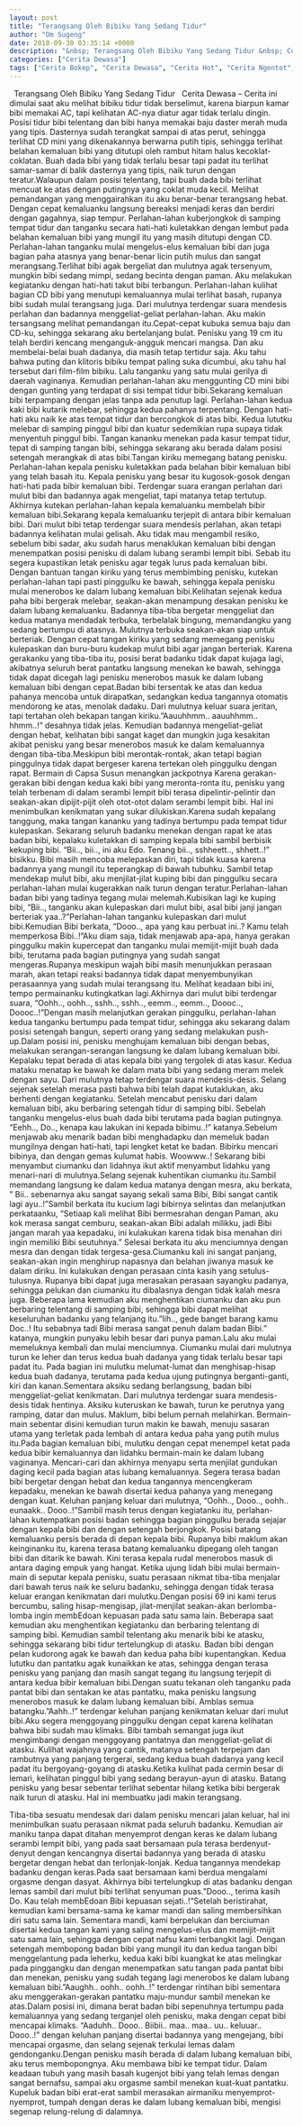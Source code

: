 ```yaml
---
layout: post
title: "Terangsang Oleh Bibiku Yang Sedang Tidur"
author: "Om Sugeng"
date: 2018-09-30 03:35:14 +0000
description: "&nbsp; Terangsang Oleh Bibiku Yang Sedang Tidur &nbsp; Cerita Dewasa &#8211;\u00a0Cerita ini dimulai saat aku melihat bibiku tidur tidak berselimut, karena biarpun kamar bibi memakai AC, tapi kelihatan AC..."
categories: ["Cerita Dewasa"]
tags: ["Cerita Bokep", "Cerita Dewasa", "Cerita Hot", "Cerita Ngentot", "Cerita Seks"]
---
```



&nbsp;
Terangsang Oleh Bibiku Yang Sedang Tidur
&nbsp;
Cerita Dewasa &#8211; Cerita ini dimulai saat aku melihat bibiku tidur tidak berselimut, karena biarpun kamar bibi memakai AC, tapi kelihatan AC-nya diatur agar tidak terlalu dingin. Posisi tidur bibi telentang dan bibi hanya memakai baju daster merah muda yang tipis.
Dasternya sudah terangkat sampai di atas perut, sehingga terlihat CD mini yang dikenakannya berwarna putih tipis, sehingga terlihat belahan kemaluan bibi yang ditutupi oleh rambut hitam halus kecoklat-coklatan.
Buah dada bibi yang tidak terlalu besar tapi padat itu terlihat samar-samar di balik dasternya yang tipis, naik turun dengan teratur.Walaupun dalam posisi telentang, tapi buah dada bibi terlihat mencuat ke atas dengan putingnya yang coklat muda kecil. Melihat pemandangan yang menggairahkan itu aku benar-benar terangsang hebat.
Dengan cepat kemaluanku langsung bereaksi menjadi keras dan berdiri dengan gagahnya, siap tempur. Perlahan-lahan kuberjongkok di samping tempat tidur dan tanganku secara hati-hati kuletakkan dengan lembut pada belahan kemaluan bibi yang mungil itu yang masih ditutupi dengan CD.
Perlahan-lahan tanganku mulai mengelus-elus kemaluan bibi dan juga bagian paha atasnya yang benar-benar licin putih mulus dan sangat merangsang.Terlihat bibi agak bergeliat dan mulutnya agak tersenyum, mungkin bibi sedang mimpi, sedang becinta dengan paman. Aku melakukan kegiatanku dengan hati-hati takut bibi terbangun.
Perlahan-lahan kulihat bagian CD bibi yang menutupi kemaluannya mulai terlihat basah, rupanya bibi sudah mulai terangsang juga. Dari mulutnya terdengar suara mendesis perlahan dan badannya menggeliat-geliat perlahan-lahan. Aku makin tersangsang melihat pemandangan itu.Cepat-cepat kubuka semua baju dan CD-ku, sehingga sekarang aku bertelanjang bulat. Penisku yang 19 cm itu telah berdiri kencang menganguk-angguk mencari mangsa.
Dan aku membelai-belai buah dadanya, dia masih tetap tertidur saja. Aku tahu bahwa puting dan klitoris bibiku tempat paling suka dicumbui, aku tahu hal tersebut dari film-film bibiku. Lalu tanganku yang satu mulai gerilya di daerah vaginanya. Kemudian perlahan-lahan aku menggunting CD mini bibi dengan gunting yang terdapat di sisi tempat tidur bibi.Sekarang kemaluan bibi terpampang dengan jelas tanpa ada penutup lagi.
Perlahan-lahan kedua kaki bibi kutarik melebar, sehingga kedua pahanya terpentang. Dengan hati-hati aku naik ke atas tempat tidur dan bercongkok di atas bibi. Kedua lututku melebar di samping pinggul bibi dan kuatur sedemikian rupa supaya tidak menyentuh pinggul bibi. Tangan kananku menekan pada kasur tempat tidur, tepat di samping tangan bibi, sehingga sekarang aku berada dalam posisi setengah merangkak di atas bibi.Tangan kiriku memegang batang penisku. Perlahan-lahan kepala penisku kuletakkan pada belahan bibir kemaluan bibi yang telah basah itu. Kepala penisku yang besar itu kugosok-gosok dengan hati-hati pada bibir kemaluan bibi.
Terdengar suara erangan perlahan dari mulut bibi dan badannya agak mengeliat, tapi matanya tetap tertutup. Akhirnya kutekan perlahan-lahan kepala kemaluanku membelah bibir kemaluan bibi.Sekarang kepala kemaluanku terjepit di antara bibir kemaluan bibi. Dari mulut bibi tetap terdengar suara mendesis perlahan, akan tetapi badannya kelihatan mulai gelisah. Aku tidak mau mengambil resiko, sebelum bibi sadar, aku sudah harus menaklukan kemaluan bibi dengan menempatkan posisi penisku di dalam lubang serambi lempit bibi.
Sebab itu segera kupastikan letak penisku agar tegak lurus pada kemaluan bibi. Dengan bantuan tangan kiriku yang terus membimbing penisku, kutekan perlahan-lahan tapi pasti pinggulku ke bawah, sehingga kepala penisku mulai menerobos ke dalam lubang kemaluan bibi.Kelihatan sejenak kedua paha bibi bergerak melebar, seakan-akan menampung desakan penisku ke dalam lubang kemaluanku.
Badannya tiba-tiba bergetar menggeliat dan kedua matanya mendadak terbuka, terbelalak bingung, memandangku yang sedang bertumpu di atasnya. Mulutnya terbuka seakan-akan siap untuk berteriak. Dengan cepat tangan kiriku yang sedang memegang penisku kulepaskan dan buru-buru kudekap mulut bibi agar jangan berteriak.
Karena gerakanku yang tiba-tiba itu, posisi berat badanku tidak dapat kujaga lagi, akibatnya seluruh berat pantatku langsung menekan ke bawah, sehingga tidak dapat dicegah lagi penisku menerobos masuk ke dalam lubang kemaluan bibi dengan cepat.Badan bibi tersentak ke atas dan kedua pahanya mencoba untuk dirapatkan, sedangkan kedua tangannya otomatis mendorong ke atas, menolak dadaku. Dari mulutnya keluar suara jeritan, tapi tertahan oleh bekapan tangan kiriku.”Aauuhhmm.. aauuhhmm.. hhmm..!” desahnya tidak jelas.
Kemudian badannya mengeliat-geliat dengan hebat, kelihatan bibi sangat kaget dan mungkin juga kesakitan akibat penisku yang besar menerobos masuk ke dalam kemaluannya dengan tiba-tiba.Meskipun bibi merontak-rontak, akan tetapi bagian pinggulnya tidak dapat bergeser karena tertekan oleh pinggulku dengan rapat.
Bermain di Capsa Susun menangkan jackpotnya
Karena gerakan-gerakan bibi dengan kedua kaki bibi yang meronta-ronta itu, penisku yang telah terbenam di dalam serambi lempit bibi terasa dipelintir-pelintir dan seakan-akan dipijit-pijit oleh otot-otot dalam serambi lempit bibi. Hal ini menimbulkan kenikmatan yang sukar dilukiskan.Karena sudah kepalang tanggung, maka tangan kananku yang tadinya bertumpu pada tempat tidur kulepaskan. Sekarang seluruh badanku menekan dengan rapat ke atas badan bibi, kepalaku kuletakkan di samping kepala bibi sambil berbisik kekuping bibi.
“Bii.., bii.., ini aku Edo. Tenang bii.., sshheett.., shhett..!” bisikku.
Bibi masih mencoba melepaskan diri, tapi tidak kuasa karena badannya yang mungil itu teperangkap di bawah tubuhku. Sambil tetap mendekap mulut bibi, aku menjilat-jilat kuping bibi dan pinggulku secara perlahan-lahan mulai kugerakkan naik turun dengan teratur.Perlahan-lahan badan bibi yang tadinya tegang mulai melemah.Kubisikan lagi ke kuping bibi,
“Bii.., tanganku akan kulepaskan dari mulut bibi, asal bibi janji jangan berteriak yaa..?”Perlahan-lahan tanganku kulepaskan dari mulut bibi.Kemudian Bibi berkata,
“Dooo.., apa yang kau perbuat ini..? Kamu telah memperkosa Bibi..!”Aku diam saja, tidak menjawab apa-apa, hanya gerakan pinggulku makin kupercepat dan tanganku mulai memijit-mijit buah dada bibi, terutama pada bagian putingnya yang sudah sangat mengeras.Rupanya meskipun wajah bibi masih menunjukkan perasaan marah, akan tetapi reaksi badannya tidak dapat menyembunyikan perasaannya yang sudah mulai terangsang itu.
Melihat keadaan bibi ini, tempo permainanku kutingkatkan lagi.Akhirnya dari mulut bibi terdengar suara, “Oohh.., oohh.., sshh.., sshh.., eemm.., eemm.., Doooc.., Doooc..!”Dengan masih melanjutkan gerakan pinggulku, perlahan-lahan kedua tanganku bertumpu pada tempat tidur, sehingga aku sekarang dalam posisi setengah bangun, seperti orang yang sedang melakukan push-up.Dalam posisi ini, penisku menghujam kemaluan bibi dengan bebas, melakukan serangan-serangan langsung ke dalam lubang kemaluan bibi.
Kepalaku tepat berada di atas kepala bibi yang tergolek di atas kasur. Kedua mataku menatap ke bawah ke dalam mata bibi yang sedang meram melek dengan sayu. Dari mulutnya tetap terdengar suara mendesis-desis. Selang sejenak setelah merasa pasti bahwa bibi telah dapat kutaklukan, aku berhenti dengan kegiatanku. Setelah mencabut penisku dari dalam kemaluan bibi, aku berbaring setengah tidur di samping bibi.
Sebelah tanganku mengelus-elus buah dada bibi terutama pada bagian putingnya.
“Eehh.., Do.., kenapa kau lakukan ini kepada bibimu..!” katanya.Sebelum menjawab aku menarik badan bibi menghadapku dan memeluk badan mungilnya dengan hati-hati, tapi lengket ketat ke badan.
Bibirku mencari bibinya, dan dengan gemas kulumat habis. Woowww..! Sekarang bibi menyambut ciumanku dan lidahnya ikut aktif menyambut lidahku yang menari-nari di mulutnya.Selang sejenak kuhentikan ciumanku itu.Sambil memandang langsung ke dalam kedua matanya dengan mesra, aku berkata, ”
Bii.. sebenarnya aku sangat sayang sekali sama Bibi, Bibi sangat cantik lagi ayu..!”Sambil berkata itu kucium lagi bibirnya selintas dan melanjutkan perkataanku, “Setiaap kali melihat Bibi bermesrahan dengan Paman, aku kok merasa sangat cemburu, seakan-akan Bibi adalah milikku, jadi Bibi jangan marah yaa kepadaku, ini kulakukan karena tidak bisa menahan diri ingin memiliki Bibi seutuhnya.”
Selesai berkata itu aku menciumnya dengan mesra dan dengan tidak tergesa-gesa.Ciumanku kali ini sangat panjang, seakan-akan ingin menghirup napasnya dan belahan jiwanya masuk ke dalam diriku. Ini kulakukan dengan perasaan cinta kasih yang setulus-tulusnya. Rupanya bibi dapat juga merasakan perasaan sayangku padanya, sehingga pelukan dan ciumanku itu dibalasnya dengan tidak kalah mesra juga.
Beberapa lama kemudian aku menghentikan ciumanku dan aku pun berbaring telentang di samping bibi, sehingga bibi dapat melihat keseluruhan badanku yang telanjang itu.”Iih.., gede banget barang kamu Doc..! Itu sebabnya tadi Bibi merasa sangat penuh dalam badan Bibi.” katanya, mungkin punyaku lebih besar dari punya paman.Lalu aku mulai memeluknya kembali dan mulai menciumnya.
Ciumanku mulai dari mulutnya turun ke leher dan terus kedua buah dadanya yang tidak terlalu besar tapi padat itu. Pada bagian ini mulutku melumat-lumat dan menghisap-hisap kedua buah dadanya, terutama pada kedua ujung putingnya berganti-ganti, kiri dan kanan.Sementara aksiku sedang berlangsung, badan bibi menggeliat-geliat kenikmatan. Dari mulutnya terdengar suara mendesis-desis tidak hentinya.
Aksiku kuteruskan ke bawah, turun ke perutnya yang ramping, datar dan mulus. Maklum, bibi belum pernah melahirkan. Bermain-main sebentar disini kemudian turun makin ke bawah, menuju sasaran utama yang terletak pada lembah di antara kedua paha yang putih mulus itu.Pada bagian kemaluan bibi, mulutku dengan cepat menempel ketat pada kedua bibir kemaluannya dan lidahku bermain-main ke dalam lubang vaginanya.
Mencari-cari dan akhirnya menyapu serta menjilat gundukan daging kecil pada bagian atas lubang kemaluannya. Segera terasa badan bibi bergetar dengan hebat dan kedua tangannya mencengkeram kepadaku, menekan ke bawah disertai kedua pahanya yang menegang dengan kuat.
Keluhan panjang keluar dari mulutnya, “Oohh.., Dooo.., oohh.. eunaakk.. Dooo..!”Sambil masih terus dengan kegiatanku itu, perlahan-lahan kutempatkan posisi badan sehingga bagian pinggulku berada sejajar dengan kepala bibi dan dengan setengah berjongkok. Posisi batang kemaluanku persis berada di depan kepala bibi. Rupanya bibi maklum akan keinginanku itu, karena terasa batang kemaluanku dipegang oleh tangan bibi dan ditarik ke bawah. Kini terasa kepala rudal menerobos masuk di antara daging empuk yang hangat.
Ketika ujung lidah bibi mulai bermain-main di seputar kepala penisku, suatu perasaan nikmat tiba-tiba menjalar dari bawah terus naik ke seluru badanku, sehingga dengan tidak terasa keluar erangan kenikmatan dari mulutku.Dengan posisi 69 ini kami terus bercumbu, saling hisap-mengisap, jilat-menjilat seakan-akan berlomba-lomba ingin membEdoan kepuasan pada satu sama lain.
Beberapa saat kemudian aku menghentikan kegiatanku dan berbaring telentang di samping bibi. Kemudian sambil telentang aku menarik bibi ke atasku, sehingga sekarang bibi tidur tertelungkup di atasku. Badan bibi dengan pelan kudorong agak ke bawah dan kedua paha bibi kupentangkan.
Kedua lututku dan pantatku agak kunaikkan ke atas, sehingga dengan terasa penisku yang panjang dan masih sangat tegang itu langsung terjepit di antara kedua bibir kemaluan bibi.Dengan suatu tekanan oleh tanganku pada pantat bibi dan sentakan ke atas pantatku, maka penisku langsung menerobos masuk ke dalam lubang kemaluan bibi. Amblas semua batangku.”Aahh..!” terdengar keluhan panjang kenikmatan keluar dari mulut bibi.Aku segera menggoyang pinggulku dengan cepat karena kelihatan bahwa bibi sudah mau klimaks.
Bibi tambah semangat juga ikut mengimbangi dengan menggoyang pantatnya dan menggeliat-geliat di atasku. Kulihat wajahnya yang cantik, matanya setengah terpejam dan rambutnya yang panjang tergerai, sedang kedua buah dadanya yang kecil padat itu bergoyang-goyang di atasku.Ketika kulihat pada cermin besar di lemari, kelihatan pinggul bibi yang sedang berayun-ayun di atasku. Batang penisku yang besar sebentar terlihat sebentar hilang ketika bibi bergerak naik turun di atasku. Hal ini membuatku jadi makin terangsang.

Tiba-tiba sesuatu mendesak dari dalam penisku mencari jalan keluar, hal ini menimbulkan suatu perasaan nikmat pada seluruh badanku. Kemudian air maniku tanpa dapat ditahan menyemprot dengan keras ke dalam lubang serambi lempit bibi, yang pada saat bersamaan pula terasa berdenyut-denyut dengan kencangnya disertai badannya yang berada di atasku bergetar dengan hebat dan terlonjak-lonjak.
Kedua tangannya mendekap badanku dengan keras.Pada saat bersamaan kami berdua mengalami orgasme dengan dasyat. Akhirnya bibi tertelungkup di atas badanku dengan lemas sambil dari mulut bibi terlihat senyuman puas.”Dooo.., terima kasih Do. Kau telah membEdoan Bibi kepuasan sejati..!”Setelah beristirahat, kemudian kami bersama-sama ke kamar mandi dan saling membersihkan diri satu sama lain.
Sementara mandi, kami berpelukan dan berciuman disertai kedua tangan kami yang saling mengelus-elus dan memijit-mijit satu sama lain, sehingga dengan cepat nafsu kami terbangkit lagi. Dengan setengah membopong badan bibi yang mungil itu dan kedua tangan bibi menggelantung pada leherku,
kedua kaki bibi kuangkat ke atas melingkar pada pinggangku dan dengan menempatkan satu tangan pada pantat bibi dan menekan, penisku yang sudah tegang lagi menerobos ke dalam lubang kemaluan bibi.”Aaughh.. oohh.. oohh..!” terdengar rintihan bibi sementara aku menggerakan-gerakan pantatku maju-mundur sambil menekan ke atas.Dalam posisi ini, dimana berat badan bibi sepenuhnya tertumpu pada kemaluannya yang sedang terganjel oleh penisku, maka dengan cepat bibi mencapai klimaks.
“Aaduhh.. Dooo.. Biibii.. maa.. maa.. uu.. keluuar.. Dooo..!” dengan keluhan panjang disertai badannya yang mengejang, bibi mencapai orgasme, dan selang sejenak terkulai lemas dalam gendonganku.Dengan penisku masih berada di dalam lubang kemaluan bibi, aku terus membopongnya. Aku membawa bibi ke tempat tidur.
Dalam keadaan tubuh yang masih basah kugenjot bibi yang telah lemas dengan sangat bernafsu, sampai aku orgasme sambil menekan kuat-kuat pantatku. Kupeluk badan bibi erat-erat sambil merasakan airmaniku menyemprot-nyemprot, tumpah dengan deras ke dalam lubang kemaluan bibi, mengisi segenap relung-relung di dalamnya.
